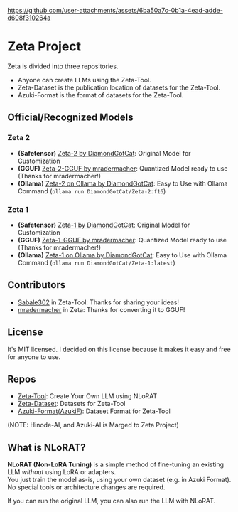 
https://github.com/user-attachments/assets/6ba50a7c-0b1a-4ead-adde-d608f310264a

# Zeta Project
Zeta is divided into three repositories.

- Anyone can create LLMs using the Zeta-Tool.
- Zeta-Dataset is the publication location of datasets for the Zeta-Tool.
- Azuki-Format is the format of datasets for the Zeta-Tool.

## Official/Recognized Models
### Zeta 2
- **(Safetensor)** [Zeta-2 by DiamondGotCat](https://huggingface.co/DiamondGotCat/Zeta-2): Original Model for Customization
- **(GGUF)** [Zeta-2-GGUF by mradermacher](https://huggingface.co/mradermacher/Zeta-2-GGUF): Quantized Model ready to use (Thanks for mradermacher!)
- **(Ollama)** [Zeta-2 on Ollama by DiamondGotCat](https://ollama.com/DiamondGotCat/Zeta-2): Easy to Use with Ollama Command (`ollama run DiamondGotCat/Zeta-2:f16`)

### Zeta 1
- **(Safetensor)** [Zeta-1 by DiamondGotCat](https://huggingface.co/DiamondGotCat/Zeta-1): Original Model for Customization
- **(GGUF)** [Zeta-1-GGUF by mradermacher](https://huggingface.co/mradermacher/Zeta-1-GGUF): Quantized Model ready to use (Thanks for mradermacher!)
- **(Ollama)** [Zeta-1 on Ollama by DiamondGotCat](https://ollama.com/DiamondGotCat/Zeta-1): Easy to Use with Ollama Command (`ollama run DiamondGotCat/Zeta-1:latest`)

## Contributors
- [Sabale302](https://github.com/Sabale302) in Zeta-Tool: Thanks for sharing your ideas!
- [mradermacher](https://huggingface.co/mradermacher) in Zeta: Thanks for converting it to GGUF!

## License
It's MIT licensed.
I decided on this license because it makes it easy and free for anyone to use.

## Repos
- [Zeta-Tool](https://github.com/DiamondGotCat/Zeta-Tool): Create Your Own LLM using NLoRAT
- [Zeta-Dataset](https://github.com/DiamondGotCat/Zeta-Dataset/releases): Datasets for Zeta-Tool
- [Azuki-Format(AzukiF)](https://github.com/DiamondGotCat/Azuki-Format): Dataset Format for Zeta-Tool

(NOTE: Hinode-AI, and Azuki-AI is Marged to Zeta Project)

## What is NLoRAT?

**NLoRAT (Non-LoRA Tuning)** is a simple method of fine-tuning an existing LLM *without* using LoRA or adapters.  
You just train the model as-is, using your own dataset (e.g. in Azuki Format).  
No special tools or architecture changes are required.

If you can run the original LLM, you can also run the LLM with NLoRAT.
